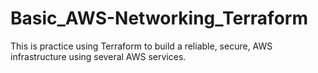 # Basic_AWS-Networking_Terraform

This is practice using Terraform to build a reliable, secure, AWS infrastructure using several AWS services.
